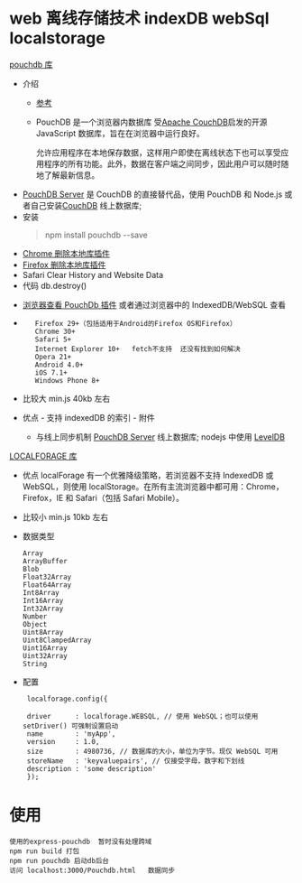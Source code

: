 # web 离线存储技术 indexDB webSql localstorage

[pouchdb 库](http://webfuse.cn/2016/09/24/PouchDB%E7%AE%80%E5%8D%95%E5%85%A5%E9%97%A8/)

- 介绍

  - [参考](https://www.cnblogs.com/suziwen/p/4507684.html)

  - PouchDB 是一个浏览器内数据库 受[Apache CouchDB](http://docs.couchdb.org/en/stable/intro/index.html)启发的开源 JavaScript 数据库，旨在在浏览器中运行良好。

    允许应用程序在本地保存数据，这样用户即使在离线状态下也可以享受应用程序的所有功能。此外，数据在客户端之间同步，因此用户可以随时随地了解最新信息。

* [PouchDB Server](https://github.com/pouchdb/pouchdb-server)
  是 CouchDB 的直接替代品，使用 PouchDB 和 Node.js
  或者自己安装[CouchDB](http://couchdb.apache.org/)
  线上数据库;
* 安装
  > npm install pouchdb --save
* [Chrome 删除本地库插件](https://chrome.google.com/webstore/detail/clearbrowserdata/apehfighfmpoieeniallefdeibodgmmb)
* [Firefox 删除本地库插件](https://addons.mozilla.org/en-US/firefox/addon/clear-recent-history/)
* Safari Clear History and Website Data
* 代码 db.destroy()

- [浏览器查看 PouchDb 插件](https://chrome.google.com/webstore/detail/pouchdb-inspector/hbhhpaojmpfimakffndmpmpndcmonkfa) 或者通过浏览器中的 IndexedDB/WebSQL 查看

-        Firefox 29+（包括适用于Android的Firefox OS和Firefox）
         Chrome 30+
         Safari 5+
         Internet Explorer 10+   fetch不支持  还没有找到如何解决
         Opera 21+
         Android 4.0+
         iOS 7.1+
         Windows Phone 8+

- 比较大
  min.js 40kb 左右
- 优点 - 支持 indexedDB 的索引 - 附件
  - 与线上同步机制
    [PouchDB Server](https://github.com/pouchdb/pouchdb-server)
    线上数据库;
    nodejs 中使用 [LevelDB](http://leveldb.org/)

[LOCALFORAGE 库](https://localforage.docschina.org/)

- 优点 localForage 有一个优雅降级策略，若浏览器不支持 IndexedDB 或 WebSQL，则使用 localStorage。在所有主流浏览器中都可用：Chrome，Firefox，IE 和 Safari（包括 Safari Mobile）。
- 比较小 min.js 10kb 左右

- 数据类型

      Array
      ArrayBuffer
      Blob
      Float32Array
      Float64Array
      Int8Array
      Int16Array
      Int32Array
      Number
      Object
      Uint8Array
      Uint8ClampedArray
      Uint16Array
      Uint32Array
      String

- 配置

       localforage.config({

       driver      : localforage.WEBSQL, // 使用 WebSQL；也可以使用 setDriver() 可强制设置启动
       name        : 'myApp',
       version     : 1.0,
       size        : 4980736, // 数据库的大小，单位为字节。现仅 WebSQL 可用
       storeName   : 'keyvaluepairs', // 仅接受字母，数字和下划线
       description : 'some description'
       });




# 使用
  
    使用的express-pouchdb  暂时没有处理跨域
    npm run build 打包 
    npm run pouchdb 启动db后台 
    访问 localhost:3000/Pouchdb.html   数据同步